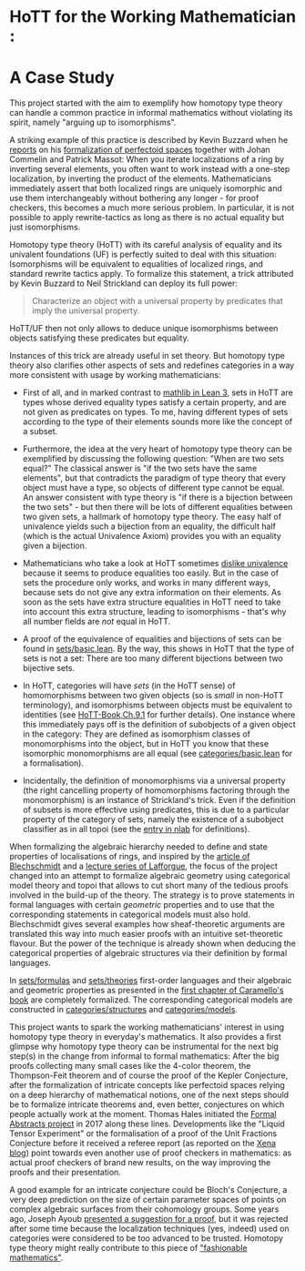 # HoTT for the Working Mathematician : 

# A Case Study

This project started with the aim to exemplify how homotopy type theory can handle a common practice in informal mathematics without violating its spirit, namely "arguing up to isomorphisms".

A striking example of this practice is described by Kevin Buzzard when he [reports](https://www.icms.org.uk/downloads/bigproof/Buzzard.pdf) on his [formalization of perfectoid spaces](https://leanprover-community.github.io/lean-perfectoid-spaces/) together with Johan Commelin and Patrick Massot: When you iterate localizations of a ring by inverting several elements, you often want to work instead with a one-step localization, by inverting the product of the elements. Mathematicians immediately assert that both localized rings are uniquely isomorphic and use them interchangeably without bothering any longer - for proof checkers, this becomes a much more serious problem. In particular, it is not possible to apply rewrite-tactics as long as there is no actual equality but just isomorphisms.

Homotopy type theory (HoTT) with its careful analysis of equality and its univalent foundations (UF) is perfectly suited to deal with this situation: Isomorphisms will be equivalent to equalities of localized rings, and standard rewrite tactics apply. To formalize this statement, a trick attributed by Kevin Buzzard to Neil Strickland can deploy its full power: 
> Characterize an object with a universal property by predicates that imply the universal property.

HoTT/UF then not only allows to deduce unique isomorphisms between objects satisfying these predicates but equality.

Instances of this trick are already useful in set theory. But homotopy type theory also clarifies other aspects of sets and redefines categories in a way more consistent with usage by working mathematicians: 
* First of all, and in marked contrast to [mathlib in Lean 3](https://leanprover-community.github.io/mathlib-overview.html), sets in HoTT are types whose derived equality types satisfy a certain property, and are not given as predicates on types. To me, having different types of sets according to the type of their elements sounds more like the concept of a subset. 

* Furthermore, the idea at the very heart of homotopy type theory can be exemplified by discussing the following question: "When are two sets equal?" The classical answer is "if the two sets have the same elements", but that contradicts the paradigm of type theory that every object must have a type, so objects of different type cannot be equal. An answer consistent with type theory is "if there is a bijection between the two sets" - but then there will be lots of different equalities between two given sets, a hallmark of homotopy type theory. The easy half of univalence yields such a bijection from an equality, the difficult half (which is the actual Univalence Axiom) provides you with an equality given a bijection.

* Mathematicians who take a look at HoTT sometimes [dislike univalence](https://xenaproject.wordpress.com/2020/02/09/where-is-the-fashionable-mathematics/) because it seems to produce equalities too easily. But in the case of sets the procedure only works, and works in many different ways, because sets do not give any extra information on their elements. As soon as the sets have extra structure equalities in HoTT need to take into account this extra structure, leading to isomorphisms - that's why all number fields are *not* equal in HoTT.

* A proof of the equivalence of equalities and bijections of sets can be found in [sets/basic.lean](https://github.com/theckl/HoTT-Case-Study/blob/master/src/sets/basic.lean). By the way, this shows in HoTT that the type of sets is not a set: There are too many different bijections between two bijective sets.  

* In HoTT, categories will have *sets* (in the HoTT sense) of homomorphisms between two given objects (so is *small* in non-HoTT terminology), and isomorphisms between objects must be equivalent to identities (see [HoTT-Book,Ch.9.1](https://hott.github.io/book/hott-online-1355-g95ed534.pdf) for further details). One instance where this immediately pays off is the definition of subobjects of a given object in the category: They are defined as isomorphism classes of monomorphisms into the object, but in HoTT you know that these isomorphic monomorphisms are all equal (see [categories/basic.lean](https://github.com/theckl/HoTT-Case-Study/blob/master/src/categories/basic.lean) for a formalisation). 

* Incidentally, the definition of monomorphisms via a universal property (the right cancelling property of homomorphisms factoring through the monomorphism) is an instance of Strickland's trick. Even if the definition of subsets is more effective using predicates, this is due to a particular property of the category of sets, namely the existence of a subobject classifier as in all topoi (see the [entry in nlab](https://ncatlab.org/nlab/show/subobject+classifier) for definitions). 

When formalizing the algebraic hierarchy needed to define and state properties of localisations of rings, and inspired by the [article of Blechschmidt](https://arxiv.org/abs/2111.03685) and a [lecture series of Lafforgue](https://warwick.ac.uk/fac/sci/maths/research/events/events2021-22/toposesasbridges/), the focus of the project changed into an attempt to formalize algebraic geometry using categorical model theory and topoi that allows to cut short many of the tedious proofs involved in the build-up of the theory. The strategy is to prove statements in formal languages with certain *geometric* properties and to use that the corresponding statements in categorical models must also hold. Blechschmidt gives several examples how sheaf-theoretic arguments are translated this way into much easier proofs with an intuitive set-theoretic flavour. But the power of the technique is already shown when deducing the categorical properties of algebraic structures via their definition by formal languages. 

In [sets/formulas](https://github.com/theckl/HoTT-Case-Study/blob/master/src/sets/formulas.lean) and [sets/theories](https://github.com/theckl/HoTT-Case-Study/blob/master/src/sets/theories.lean) first-order languages and their algebraic and geometric properties as presented in the [first chapter of Caramello's book](https://doi.org/10.1093/oso/9780198758914.003.0003) are completely formalized. The corresponding categorical models are constructed in [categories/structures](https://github.com/theckl/HoTT-Case-Study/blob/master/src/categories/structures.lean) and [categories/models](https://github.com/theckl/HoTT-Case-Study/blob/master/src/categories/models.lean).


This project wants to spark the working mathematicians' interest in using homotopy type theory in everyday's mathematics. It also provides a first glimpse why homotopy type theory can be instrumental for the next big step(s) in the change from informal to formal mathematics: After the big proofs collecting many small cases like the 4-color theorem, the Thompson-Feit theorem and of course the proof of the Kepler Conjecture, after the formalization of intricate concepts like perfectoid spaces relying on a deep hierarchy of mathematical notions, one of the next steps should be to formalize intricate theorems and, even better, conjectures on which people actually work at the moment. Thomas Hales initiated the [Formal Abstracts project](https://formalabstracts.github.io/) in 2017 along these lines. Developments like the "Liquid Tensor Experiment" or the formalisation of a proof of the Unit Fractions Conjecture before it received a referee report (as reported on the [Xena blog](https://xenaproject.wordpress.com/2023/01/08/lean-2022-round-up/)) point towards even another use of proof checkers in mathematics: as actual proof checkers of brand new results, on the way improving the proofs and their presentation.

A good example for an intricate conjecture could be Bloch's Conjecture, a very deep prediction on the size of certain parameter spaces of points on complex algebraic surfaces from their cohomology groups. Some years ago, Joseph Ayoub [presented a suggestion for a proof](https://www.youtube.com/watch?v=DIZHXXIH25E), but it was rejected after some time because the localization techniques (yes, indeed) used on categories were considered to be too advanced to be trusted. Homotopy type theory might really contribute to this piece of ["fashionable mathematics"](https://xenaproject.wordpress.com/2020/02/09/where-is-the-fashionable-mathematics/).
